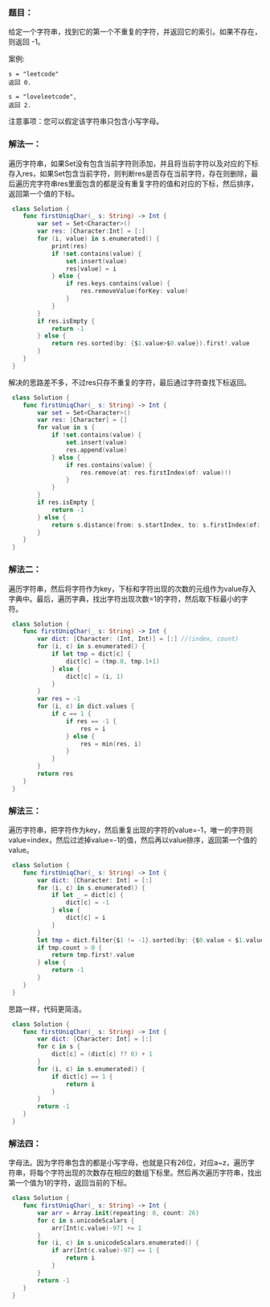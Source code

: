 ### 题目：

给定一个字符串，找到它的第一个不重复的字符，并返回它的索引。如果不存在，则返回 -1。

案例:

```
s = "leetcode"
返回 0.

s = "loveleetcode",
返回 2.
```

注意事项：您可以假定该字符串只包含小写字母。

### 解法一：

遍历字符串，如果Set没有包含当前字符则添加，并且将当前字符以及对应的下标存入res，如果Set包含当前字符，则判断res是否存在当前字符，存在则删除，最后遍历完字符串res里面包含的都是没有重复字符的值和对应的下标，然后排序，返回第一个值的下标。

```swift
 class Solution {
    func firstUniqChar(_ s: String) -> Int {
        var set = Set<Character>()
        var res: [Character:Int] = [:]
        for (i, value) in s.enumerated() {
            print(res)
            if !set.contains(value) {
                set.insert(value)
                res[value] = i
            } else {
                if res.keys.contains(value) {
                    res.removeValue(forKey: value)
                }
            }
        }
        if res.isEmpty {
            return -1
        } else {
            return res.sorted(by: {$1.value>$0.value}).first!.value
        }
    }
 }
```

解决的思路差不多，不过res只存不重复的字符，最后通过字符查找下标返回。

```swift
 class Solution {
    func firstUniqChar(_ s: String) -> Int {
        var set = Set<Character>()
        var res: [Character] = []
        for value in s {
            if !set.contains(value) {
                set.insert(value)
                res.append(value)
            } else {
                if res.contains(value) {
                    res.remove(at: res.firstIndex(of: value)!)
                }
            }
        }
        if res.isEmpty {
            return -1
        } else {
            return s.distance(from: s.startIndex, to: s.firstIndex(of: res[0])!)
        }
    }
 }
```

### 解法二：

遍历字符串，然后将字符作为key，下标和字符出现的次数的元组作为value存入字典中。最后，遍历字典，找出字符出现次数=1的字符，然后取下标最小的字符。

```swift
 class Solution {
    func firstUniqChar(_ s: String) -> Int {
        var dict: [Character: (Int, Int)] = [:] //(index, count)
        for (i, c) in s.enumerated() {
            if let tmp = dict[c] {
                dict[c] = (tmp.0, tmp.1+1)
            } else {
                dict[c] = (i, 1)
            }
        }
        var res = -1
        for (i, c) in dict.values {
            if c == 1 {
                if res == -1 {
                    res = i
                } else {
                    res = min(res, i)
                }
            }
        }
        return res
    }
 }
```

### 解法三：

遍历字符串，把字符作为key，然后重复出现的字符的value=-1，唯一的字符则value=index，然后过滤掉value=-1的值，然后再以value排序，返回第一个值的value。

```swift
 class Solution {
    func firstUniqChar(_ s: String) -> Int {
        var dict: [Character: Int] = [:]
        for (i, c) in s.enumerated() {
            if let _ = dict[c] {
                dict[c] = -1
            } else {
                dict[c] = i
            }
        }
        let tmp = dict.filter{$1 != -1}.sorted(by: {$0.value < $1.value})
        if tmp.count > 0 {
            return tmp.first!.value
        } else {
            return -1
        }
    }
 }
```

思路一样，代码更简洁。

```swift
 class Solution {
    func firstUniqChar(_ s: String) -> Int {
        var dict: [Character: Int] = [:]
        for c in s {
            dict[c] = (dict[c] ?? 0) + 1
        }
        for (i, c) in s.enumerated() {
            if dict[c] == 1 {
                return i
            }
        }
        return -1
    }
 }
```

### 解法四：

字母法。因为字符串包含的都是小写字母，也就是只有26位，对应a~z，遍历字符串，将每个字符出现的次数存在相应的数组下标里。然后再次遍历字符串，找出第一个值为1的字符，返回当前的下标。

```swift
 class Solution {
    func firstUniqChar(_ s: String) -> Int {
        var arr = Array.init(repeating: 0, count: 26)
        for c in s.unicodeScalars {
            arr[Int(c.value)-97] += 1
        }
        for (i, c) in s.unicodeScalars.enumerated() {
            if arr[Int(c.value)-97] == 1 {
                return i
            }
        }
        return -1
    }
 }
```
